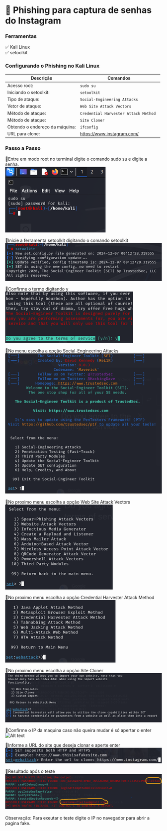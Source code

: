 # 🎣 Phishing para captura de senhas do Instagram

### Ferramentas

:white_check_mark: Kali Linux
<br>:white_check_mark: setoolkit

### Configurando o Phishing no Kali Linux
| Descrição      |  Comandos    |
| --- | --- | 
| Acesso root: |``` sudo su ```|
| Iniciando o setoolkit: |``` setoolkit ```|
| Tipo de ataque: |``` Social-Engineering Attacks ```|
| Vetor de ataque: |``` Web Site Attack Vectors ```|
| Método de ataque: |```Credential Harvester Attack Method ```|
| Método de ataque: |``` Site Cloner ```|
| Obtendo o endereço da máquina: |``` ifconfig ```|
| URL para clone: |https://www.instagram.com/ |



### Passo a Passo 

📌Entre em modo root no terminal digite o comando sudo su e digite a senha.<br>
![Alt text](./sudosu.PNG "Optional title")

📌Inicie a ferramenta setoolkit digitando o comando setoolkit<br> 
![Alt text](./setoolkit.PNG "Optional title")

📌Confirme o termo digitando y<br>
![Alt text](./termo.PNG "Optional title")

📌No menu escolha a opção Social-Engineering Attacks<br>
![Alt text](./menudeataques.PNG "Optional title")

📌No proximo menu escolha a opção Web Site Attack Vectors<br>
![Alt text](./2menudeataques.PNG "Optional title")

📌No proximo menu escolha a opção Credential Harvester Attack Method<br>
![Alt text](./menudeataque3.PNG "Optional title")

📌No proximo menu escolha a opção Site Cloner<br>
![Alt text](./menuataque4.PNG "Optional title")

📌Confirme o IP da maquina caso não queira mudar é só apertar o enter<br>
![Alt text](./ "Optional title")

📌Informe a URL do site que deseja clonar e aperte enter<br>
![Alt text](./clonandosite.PNG "Optional title")

📌Resultado após o teste<br>
![Alt text](./Resultado1.PNG "Optional title")

Observação: Para exeutar o teste digite o IP no navegador para abrir a pagina fake.
